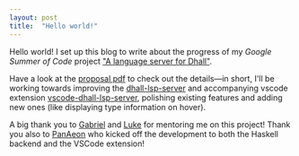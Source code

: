 ```yaml
---
layout: post
title:  "Hello world!"
---
```


Hello world! I set up this blog to write about the progress of my *Google Summer of Code* project ["A language server for Dhall"](https://summerofcode.withgoogle.com/projects/#5991057626497024).

Have a look at the [proposal pdf]() to check out the details&mdash;in short, I'll be working towards improving the [dhall-lsp-server]() and accompanying vscode extension [vscode-dhall-lsp-server](), polishing existing features and adding new ones (like displaying type information on hover).

A big thank you to [Gabriel](https://github.com/Gabriel439) and [Luke](https://github.com/bubba) for mentoring me on this project! Thank you also to [PanAeon](https://github.com/PanAeon) who kicked off the development to both the Haskell backend and the VSCode extension!
